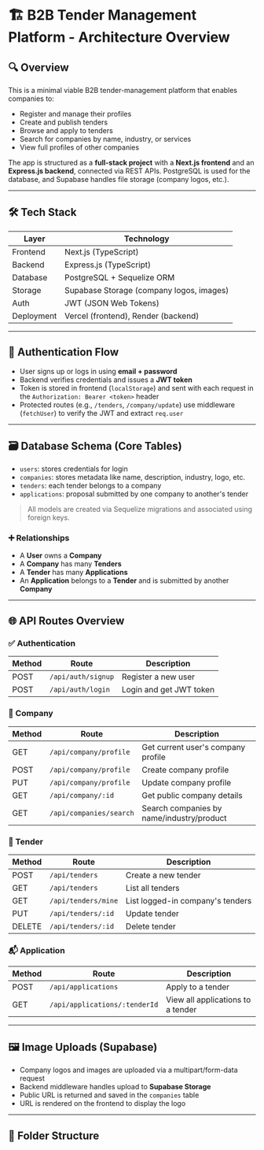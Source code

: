 # 🏗️ B2B Tender Management Platform - Architecture Overview

## 🔍 Overview

This is a minimal viable B2B tender-management platform that enables companies to:
- Register and manage their profiles
- Create and publish tenders
- Browse and apply to tenders
- Search for companies by name, industry, or services
- View full profiles of other companies

The app is structured as a **full-stack project** with a **Next.js frontend** and an **Express.js backend**, connected via REST APIs. PostgreSQL is used for the database, and Supabase handles file storage (company logos, etc.).

---

## 🛠️ Tech Stack

| Layer | Technology |
|-------|------------|
| Frontend | Next.js (TypeScript) |
| Backend | Express.js (TypeScript) |
| Database | PostgreSQL + Sequelize ORM |
| Storage | Supabase Storage (company logos, images) |
| Auth | JWT (JSON Web Tokens) |
| Deployment | Vercel (frontend), Render (backend) |

---

## 🔐 Authentication Flow

- User signs up or logs in using **email + password**
- Backend verifies credentials and issues a **JWT token**
- Token is stored in frontend (`localStorage`) and sent with each request in the `Authorization: Bearer <token>` header
- Protected routes (e.g., `/tenders`, `/company/update`) use middleware (`fetchUser`) to verify the JWT and extract `req.user`

---

## 🗃️ Database Schema (Core Tables)

- `users`: stores credentials for login
- `companies`: stores metadata like name, description, industry, logo, etc.
- `tenders`: each tender belongs to a company
- `applications`: proposal submitted by one company to another's tender

> All models are created via Sequelize migrations and associated using foreign keys.

### ➕ Relationships

- A **User** owns a **Company**
- A **Company** has many **Tenders**
- A **Tender** has many **Applications**
- An **Application** belongs to a **Tender** and is submitted by another **Company**

---

## 🌐 API Routes Overview

### ✅ Authentication
| Method | Route | Description |
|--------|-------|-------------|
| POST | `/api/auth/signup` | Register a new user |
| POST | `/api/auth/login` | Login and get JWT token |

### 🏢 Company
| Method | Route | Description |
|--------|-------|-------------|
| GET | `/api/company/profile` | Get current user's company profile |
| POST | `/api/company/profile` | Create company profile |
| PUT | `/api/company/profile` | Update company profile |
| GET | `/api/company/:id` | Get public company details |
| GET | `/api/companies/search` | Search companies by name/industry/product |

### 📄 Tender
| Method | Route | Description |
|--------|-------|-------------|
| POST | `/api/tenders` | Create a new tender |
| GET | `/api/tenders` | List all tenders |
| GET | `/api/tenders/mine` | List logged-in company's tenders |
| PUT | `/api/tenders/:id` | Update tender |
| DELETE | `/api/tenders/:id` | Delete tender |

### 📬 Application
| Method | Route | Description |
|--------|-------|-------------|
| POST | `/api/applications` | Apply to a tender |
| GET | `/api/applications/:tenderId` | View all applications to a tender |

---

## 🖼️ Image Uploads (Supabase)

- Company logos and images are uploaded via a multipart/form-data request
- Backend middleware handles upload to **Supabase Storage**
- Public URL is returned and saved in the `companies` table
- URL is rendered on the frontend to display the logo

---

## 📁 Folder Structure